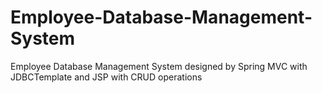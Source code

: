 # Employee-Database-Management-System
Employee Database Management System designed by Spring MVC with JDBCTemplate and JSP with CRUD operations
